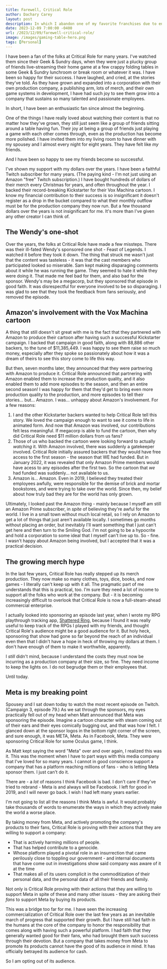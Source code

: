```yaml
---
title: Farewell, Critical Role
author: Dachary Carey
layout: post
description: In which I abandon one of my favorite franchises due to enshittification.
date: 2023-12-09 7:00:00 -0400
url: /2023/12/09/farewell-critical-role/
image: /images/gaming-table-hero.png
tags: [Personal]
---
```


I have been a fan of the folks at Critical Role for many years. I've watched them since their Geek & Sundry days, when they were just a plucky group of friends live-streaming their home game at a few crappy folding tables in some Geek & Sundry lunchroom or break room or whatever it was. I have been so happy for their success. I have laughed, and cried, at the stories they've told. As they have grown and expanded into a corporation with their own production company, a publishing arm, lots of merch, and their own game systems in development, I have had such joy to see them grow into a company that sustains so many talented and passionate employees.

In short, I have been an enthusiastic fan since almost the beginning. 

One of the things I have really loved about watching their content is that no matter how they've grown, they still just seem like a group of friends sitting around a table having fun. Their joy at being a group of friends just playing a game with each other comes through, even as the production has become more polished. I have invited them into my living room to have dinner with my spousey and I almost every night for eight years. They have felt like *my* friends.

And I have been so happy to see my friends become so successful.

I've shown my support with my dollars over the years. I have been a faithful Twitch subscriber for many years. (The paying kind - I'm not just using an Amazon "free" Twitch subscription.) I have bought hundreds of dollars of their merch every Christmas for years, and often throughout the year. I backed their record-breaking Kickstarter for their Vox Machina cartoon. I know my financial contribution to their success is so insignificant it doesn't register as a drop in the bucket compared to what their monthly outflow must be for the production company they now run. But a few thousand dollars over the years is not insignificant for me. It's more than I've given any other creator I can think of.

## The Wendy's one-shot

Over the years, the folks at Critical Role have made a few missteps. There was their ill-fated Wendy's sponsored one shot - Feast of Legends. I watched it before they took it down. The thing that struck me wasn't just that the content was tasteless - it was that the cast members who participated looked so miserable. Sam kept making disparaging comments about it while he was running the game. They seemed to hate it while they were doing it. That made me feel bad for them, and also bad for the sponsor. Wendy's may be a megacorp, but they sponsored that episode in good faith. It was disrespectful for everyone involved to be so disparaging. I was glad to see that they took the feedback from fans seriously, and removed the episode.

## Amazon's involvement with the Vox Machina cartoon

A thing that still doesn't sit great with me is the fact that they partnered with Amazon to produce their cartoon after having such a successful Kickstarter campaign. I backed that campaign in good faith, along with 88,886 other backers, to the tune of $11,385,449. I was happy to see them raise so much money, especially after they spoke so passionately about how it was a dream of theirs to see this story come to life this way. 

But then, seven months later, they announced that they were partnering with Amazon to produce it. Critical Role announced that partnering with Amazon enabled them to increase the production quality, and it also enabled them to add more episodes to the season, and then an entire second season! I was happy for them that they'd get to bring even more production quality to the production, and more episodes to tell their stories... but... Amazon. I was... unhappy about Amazon's involvement. For a few reasons:

1. I and the other Kickstarter backers wanted to help Critical Role tell this story. We loved the campaign enough to want to see it come to life in animated form. And now that Amazon was involved, our contributions felt less meaningful. If megacorp is able to fund the cartoon, then why did Critical Role need $11 million dollars from us fans?
2. Those of us who backed the cartoon were looking forward to actually *watching* it. With Amazon involved, there was suddenly a gatekeeper involved. Critical Role initially assured backers that they would have free access to the first season - the season that WE had funded. But in January 2022, it was revealed that only Amazon Prime members would have acess to any episodes after the first two. So the cartoon that *we* had funded was suddenly... not available to us.
3. Amazon is... Amazon. Even in 2019, I believed they treated their employees awfully, were responsible for the demise of brick and mortar bookstores, and were trying to take over the world. Since then, my belief about how truly bad they are for the world has only grown.

Ultimately, I looked past the Amazon thing - mainly because I myself am still an Amazon Prime subscriber, in *spite* of believing they're awful for the world. I live in a small town without much local retail, so I rely on Amazon to get a lot of things that just aren't available locally. I sometimes go months without placing an order, but inevitably I'll want something that I just can't get here and then turn to the Smiling God. I'm not going to be a hypocrite and hold a corporation to some ideal that I myself can't live up to. So - fine. I wasn't happy about Amazon being involved, but I accepted that it was a practical decision.

## The growing merch hype

In the last few years, Critical Role has really stepped up its merch production. They now make so many clothes, toys, dice, books, and now games - I literally can't keep up with it all. The pragmatic part of me understands that this is practical, too. I'm sure they need a lot of income to support all the folks who work at the company. But - it is becoming increasingly difficult to overlook that Critical Role is now a full-steam-ahead commercial enterprise. 

I actually looked into sponsoring an episode last year, when I wrote my RPG playthrough tracking app, [Shattered Ring](https://shatteredring.com), because I found it was really useful to keep track of the RPGs I played with my friends, and thought Critical Role's audience might be a good audience for it. But holy heck, sponsoring that show had gone so far beyond the reach of an individual even then that I didn't have a hope in heck of throwing my dollars at them. I don't have enough of them to make it worthwhile, apparently.

I *still* didn't mind, because I understand the costs they must now be incurring as a production company at their size, so fine. They need income to keep the lights on. I do not begrudge them or their employees that.

Until today.

## Meta is my breaking point

Spousey and I sat down today to watch the most recent episode on Twitch. (Campaign 3, episode 79.) As we sat through the sponsors, my eyes practically fell out of my head when Matt announced that Meta was sponsoring the episode. Imagine a cartoon character with steam coming out of their ears and their eyes comically bugging out, and that was how I felt. I glanced down at the sponsor logos in the bottom right corner of the screen, and sure enough, it was META, Meta. As in Facebook, Meta. They were sponsoring Critical Role for some Oculus game, I think.

As Matt kept saying the word "Meta" over and over again, I realized this was it. This was the moment when I have to part ways with this media company that I've loved for so many years. I cannot in good conscience support a company that has a platform reaching millions of fans - who is letting Meta sponsor them. I just can't do it.

There are - a *lot* of reasons I think Facebook is bad. I don't care if they've tried to rebrand - Meta is and always will be Facebook. I left for good in 2019, and I will never go back. I wish I had left many years earlier.

I'm not going to list all the reasons I think Meta is awful. It would probably take thousands of words to enumerate the ways in which they actively make the world a worse place. 

By taking money from Meta, and actively promoting the company's products to their fans, Critical Role is proving with their actions that they are willing to support a company:

- That is actively harming millions of people. 
- That has helped contribute to a genocide. 
- Whose platform played a pivotal role in an insurrection that came perilously close to toppling our government - and internal documents that have come out in investigations show said company was aware of it at the time
- That makes all of its users complicit in the commoditization of their personal data, and the personal data of all their friends and family.

Not only is Critical Role proving with their actions that they are willing to support Meta in spite of these and many other issues - they are asking their *fans* to support Meta by buying its products.

This was a bridge too far for me. I have seen the increasing commercialization of Critical Role over the last few years as an inevitable march of progress that supported their growth. But I have still had faith in the humans at the core of the company to honor the responsibility that comes along with having such a powerful platform. I had faith that they generally wanted good for their fans, who had brought them such success through their devotion. But a company that takes money from Meta to promote its products cannot have the good of its audience in mind. It has officially betrayed its audience for cash.

So I am opting out of its audience.
